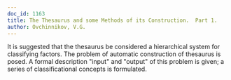 ```yaml
---
doc_id: 1163
title: The Thesaurus and some Methods of its Construction.  Part 1.
author: Ovchinnikov, V.G.
---
```


It is suggested that the thesaurus be considered a hierarchical system for
classifying factors.
The problem of automatic construction of thesaurus is posed.
A formal description "input" and "output" of this problem is given; a series
of classificational concepts is formulated.